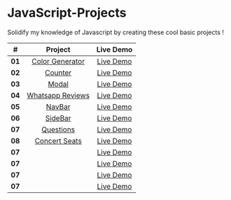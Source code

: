 # JavaScript-Projects
Solidify my knowledge of Javascript by creating these cool basic projects !

| **#** |**Project**|**Live Demo**|
|:-:|:-:|:-:|
|**01**|  [Color Generator](https://github.com/lynnaouad/JavaScript-Projects/tree/main/Color%20Generator)  |[Live Demo](https://lynnaouad.github.io/JavaScript-Projects/Color%20Generator/)|
|**02**|  [Counter](https://github.com/lynnaouad/JavaScript-Projects/tree/main/Counter)  |[Live Demo](https://lynnaouad.github.io/JavaScript-Projects/Counter/)|
|**03**|  [Modal](https://github.com/lynnaouad/JavaScript-Projects/tree/main/Modal)  |[Live Demo](https://lynnaouad.github.io/JavaScript-Projects/Modal/)|
|**04**|  [Whatsapp Reviews](https://github.com/lynnaouad/JavaScript-Projects/tree/main/Whatsapp%20Reviews)  |[Live Demo](https://lynnaouad.github.io/JavaScript-Projects/Whatsapp%20Reviews/)|
|**05**|  [NavBar](https://github.com/lynnaouad/JavaScript-Projects/tree/main/navBar)  |[Live Demo](https://lynnaouad.github.io/JavaScript-Projects/navBar/)|
|**06**|  [SideBar](https://github.com/lynnaouad/JavaScript-Projects/tree/main/sideBar)  |[Live Demo](https://lynnaouad.github.io/JavaScript-Projects/sideBar/)|
|**07**|  [Questions](https://github.com/lynnaouad/JavaScript-Projects/tree/main/Questions)  |[Live Demo](https://lynnaouad.github.io/JavaScript-Projects/Questions/)|
|**08**|  [Concert Seats](https://github.com/lynnaouad/JavaScript-Projects/tree/main/Concert%20seats)  |[Live Demo](https://lynnaouad.github.io/JavaScript-Projects/Concert%20seats/)|
|**07**|  []()  |[Live Demo]()|
|**07**|  []()  |[Live Demo]()|
|**07**|  []()  |[Live Demo]()|
|**07**|  []()  |[Live Demo]()|
   


